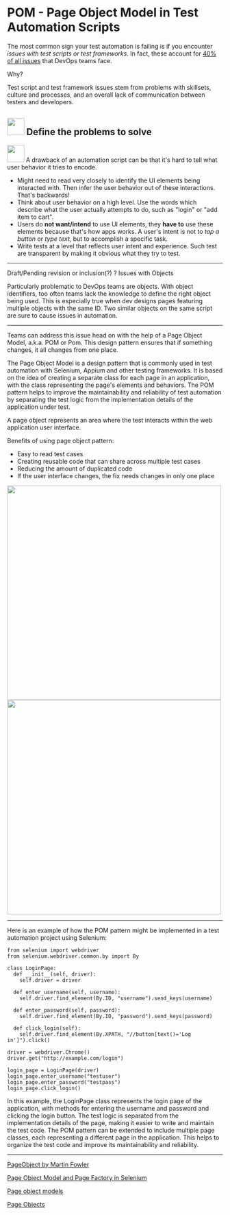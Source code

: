 # POM - Page Object Model in Test Automation Scripts

The most common sign your test automation is failing is if you encounter _issues with test scripts or test frameworks_. In fact, these account for [40% of all issues](https://github.com/lana-20/page-object-model/blob/main/the-11-most-common-challenges-in-automated-testing-web.pdf) that DevOps teams face.

Why?

Test script and test framework issues stem from problems with skillsets, culture and processes, and an overall lack of communication between testers and developers.

## <img src="https://user-images.githubusercontent.com/70295997/217975286-da48f76d-9ff6-443c-9790-b39b864a5256.png" width=40> Define the **problems** to solve
<img src="https://user-images.githubusercontent.com/70295997/217975426-d625b031-99b9-4de3-9ede-1747abdd605d.png" width=40> A drawback of an automation script can be that it's hard to tell what user behavior it tries to encode.
* Might need to read very closely to identify the UI elements being interacted with. Then infer the user behavior out of these interactions. That's backwards!
* Think about user behavior on a high level. Use the words which describe what the user actually attempts to do, such as "login" or "add item to cart".
* Users do **not want/intend** to use UI elements, they **have to** use these elements because that's how apps works. A user's intent is not to _tap a button_ or _type text_, but to accomplish a specific task.
* Write tests at a level that reflects user intent and experience. Such test are transparent by making it obvious what they try to test.

----
Draft/Pending revision or inclusion(?)
? Issues with Objects

Particularly problematic to DevOps teams are objects. With object identifiers, too often teams lack the knowledge to define the right object being used. This is especially true when dev designs pages featuring multiple objects with the same ID. Two similar objects on the same script are sure to cause issues in automation.
____

Teams can address this issue head on with the help of a Page Object Model, a.k.a. POM or Pom. This design pattern ensures that if something changes, it all changes from one place.

The Page Object Model is a design pattern that is commonly used in test automation with Selenium, Appium and other testing frameworks. It is based on the idea of creating a separate class for each page in an application, with the class representing the page's elements and behaviors. The POM pattern helps to improve the maintainability and reliability of test automation by separating the test logic from the implementation details of the application under test.

A page object represents an area where the test interacts within the web application user interface.

Benefits of using page object pattern:

- Easy to read test cases
- Creating reusable code that can share across multiple test cases
- Reducing the amount of duplicated code
- If the user interface changes, the fix needs changes in only one place

<img src="https://user-images.githubusercontent.com/70295997/209742408-26f2d12a-cc1e-4c50-9c77-258d60c112ab.png" width=500>

<img src="https://user-images.githubusercontent.com/70295997/209742972-c618ff9b-562d-4803-b5c7-d3ce1715a708.png" width=500>

----

Here is an example of how the POM pattern might be implemented in a test automation project using Selenium:

    from selenium import webdriver
    from selenium.webdriver.common.by import By

    class LoginPage:
      def __init__(self, driver):
        self.driver = driver

      def enter_username(self, username):
        self.driver.find_element(By.ID, "username").send_keys(username)

      def enter_password(self, password):
        self.driver.find_element(By.ID, "password").send_keys(password)

      def click_login(self):
        self.driver.find_element(By.XPATH, "//button[text()='Log in']").click()

    driver = webdriver.Chrome()
    driver.get("http://example.com/login")

    login_page = LoginPage(driver)
    login_page.enter_username("testuser")
    login_page.enter_password("testpass")
    login_page.click_login()

In this example, the LoginPage class represents the login page of the application, with methods for entering the username and password and clicking the login button. The test logic is separated from the implementation details of the page, making it easier to write and maintain the test code. The POM pattern can be extended to include multiple page classes, each representing a different page in the application. This helps to organize the test code and improve its maintainability and reliability.

----

[PageObject by Martin Fowler](https://www.martinfowler.com/bliki/PageObject.html)

[Page Object Model and Page Factory in Selenium](https://www.browserstack.com/guide/page-object-model-in-selenium)

[Page object models](https://www.selenium.dev/documentation/test_practices/encouraged/page_object_models/)

[Page Objects](https://selenium-python.readthedocs.io/page-objects.html)



